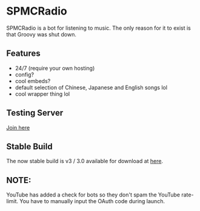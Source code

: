# SPMCRadio
SPMCRadio is a bot for listening to music.
The only reason for it to exist is that Groovy was shut down.

## Features
- 24/7 (require your own hosting)
- config?
- cool embeds?
- default selection of Chinese, Japanese and English songs lol
- cool wrapper thing lol

## Testing Server
[Join here](https://dc.spmc.fun)

## Stable Build
The now stable build is v3 / 3.0 available for download at [here](https://github.com/stellarspmc/spmcradio/releases/tag/3.0.0).

## NOTE:
YouTube has added a check for bots so they don't spam the YouTube rate-limit.
You have to manually input the OAuth code during launch.
